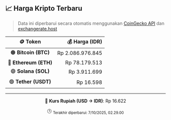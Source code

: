 

<!-- HARGA_KRIPTO -->
## 📈 Harga Kripto Terbaru

> Data ini diperbarui secara otomatis menggunakan [CoinGecko API](https://www.coingecko.com/) dan [exchangerate.host](https://exchangerate.host/)

<div align="center">

| 🪙 Token | 💰 Harga (IDR) |
|:------:|---------------:|
| 🟠 **Bitcoin (BTC)**   | Rp 2.086.976.845 |
| 🔵 **Ethereum (ETH)**  | Rp 78.179.513 |
| 🟣 **Solana (SOL)**    | Rp 3.911.699 |
| 🟢 **Tether (USDT)**   | Rp 16.598 |

---

💱 **Kurs Rupiah (USD → IDR)**: Rp 16.622

🕒 <sub>Terakhir diperbarui: 7/10/2025, 02.29.00</sub>

</div>
<!-- /HARGA_KRIPTO -->